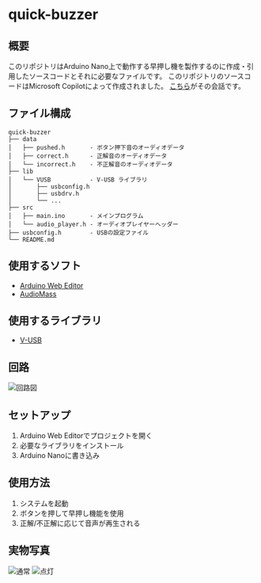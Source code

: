 # quick-buzzer

## 概要
このリポジトリはArduino Nano上で動作する早押し機を製作するのに作成・引用したソースコードとそれに必要なファイルです。
このリポジトリのソースコードはMicrosoft Copilotによって作成されました。
[こちら](https://copilot.microsoft.com/shares/pnHkYBDkBwXsRy7J9ifzT)がその会話です。

## ファイル構成
```
quick-buzzer
├── data
│   ├── pushed.h       - ボタン押下音のオーディオデータ
│   ├── correct.h      - 正解音のオーディオデータ
│   └── incorrect.h    - 不正解音のオーディオデータ
├── lib
│   └── VUSB           - V-USB ライブラリ
│       ├── usbconfig.h
│       ├── usbdrv.h
│       └── ...
├── src
│   ├── main.ino       - メインプログラム
│   └── audio_player.h - オーディオプレイヤーヘッダー
├── usbconfig.h        - USBの設定ファイル
└── README.md
```

## 使用するソフト
- [Arduino Web Editor](https://create.arduino.cc/editor)
- [AudioMass](https://audiomass.co/)

## 使用するライブラリ
- [V-USB](https://github.com/obdev/v-usb)

## 回路
![回路図]()

## セットアップ
1. Arduino Web Editorでプロジェクトを開く
2. 必要なライブラリをインストール
3. Arduino Nanoに書き込み

## 使用方法
1. システムを起動
2. ボタンを押して早押し機能を使用
3. 正解/不正解に応じて音声が再生される

## 実物写真
![通常]()
![点灯]()